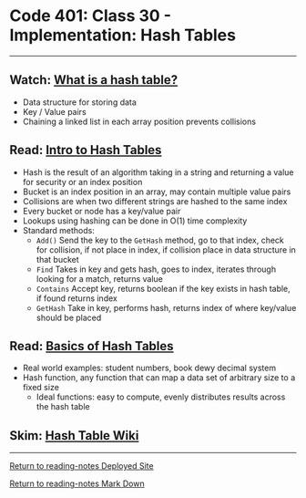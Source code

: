 # Code 401: Class 30 - Implementation: Hash Tables

***

## Watch: [What is a hash table?](https://www.youtube.com/watch?v=MfhjkfocRR0)

- Data structure for storing data
- Key / Value pairs
- Chaining a linked list in each array position prevents collisions

## Read: [Intro to Hash Tables](https://codefellows.github.io/common_curriculum/data_structures_and_algorithms/Code_401/class-30/resources/Hashtables.html)

- Hash is the result of an algorithm taking in a string and returning a value for security or an index position
- Bucket is an index position in an array, may contain multiple value pairs
- Collisions are when two different strings are hashed to the same index
- Every bucket or node has a key/value pair
- Lookups using hashing can be done in O(1) time complexity
- Standard methods: 
  - `Add()` Send the key to the `GetHash` method, go to that index, check for collision, if not place in index, if collision place in data structure in that bucket
  - `Find` Takes in key and gets hash, goes to index, iterates through looking for a match, returns value
  - `Contains` Accept key, returns boolean if the key exists in hash table, if found returns index
  - `GetHash` Take in key, performs hash, returns index of where key/value should be placed

## Read: [Basics of Hash Tables](https://www.hackerearth.com/practice/data-structures/hash-tables/basics-of-hash-tables/tutorial/)

- Real world examples: student numbers, book dewy decimal system
- Hash function, any function that can map a data set of arbitrary size to a fixed size
  - Ideal functions: easy to compute, evenly distributes results across the hash table

## Skim: [Hash Table Wiki](https://en.wikipedia.org/wiki/Hash_table)

***

[Return to reading-notes Deployed Site](https://simon-panek.github.io/reading-notes/)

[Return to reading-notes Mark Down](https://github.com/simon-panek/reading-notes)
